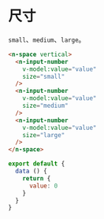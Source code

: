 # 尺寸
`small`、`medium`、`large`。
```html
<n-space vertical>
  <n-input-number
    v-model:value="value"
    size="small"
  />
  <n-input-number
    v-model:value="value"
    size="medium"
  />
  <n-input-number
    v-model:value="value"
    size="large"
  />
</n-space>
```
```js
export default {
  data () {
    return {
      value: 0
    }
  }
}
```
